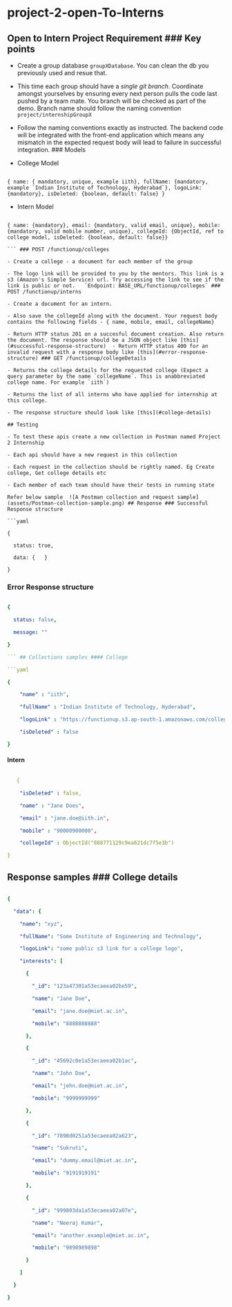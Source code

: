 # project-2-open-To-Interns
## Open to Intern Project Requirement ### Key points

- Create a group database `groupXDatabase`. You can clean the db you previously used and resue that.

- This time each group should have a *single git branch*. Coordinate amongst yourselves by ensuring every next person pulls the code last pushed by a team mate. You branch will be checked as part of the demo. Branch name should follow the naming convention `project/internshipGroupX`

- Follow the naming conventions exactly as instructed. The backend code will be integrated with the front-end application which means any mismatch in the expected request body will lead to failure in successful integration. ### Models

- College Model

```

{ name: { mandatory, unique, example iith}, fullName: {mandatory, example `Indian Institute of Technology, Hyderabad`}, logoLink: {mandatory}, isDeleted: {boolean, default: false} }

```

- Intern Model

```

{ name: {mandatory}, email: {mandatory, valid email, unique}, mobile: {mandatory, valid mobile number, unique}, collegeId: {ObjectId, ref to college model, isDeleted: {boolean, default: false}}

``` ### POST /functionup/colleges

- Create a college - a document for each member of the group

- The logo link will be provided to you by the mentors. This link is a s3 (Amazon's Simple Service) url. Try accessing the link to see if the link is public or not.   `Endpoint: BASE_URL/functionup/colleges` ### POST /functionup/interns

- Create a document for an intern. 

- Also save the collegeId along with the document. Your request body contains the following fields - { name, mobile, email, collegeName}

- Return HTTP status 201 on a succesful document creation. Also return the document. The response should be a JSON object like [this](#successful-response-structure)  - Return HTTP status 400 for an invalid request with a response body like [this](#error-response-structure) ### GET /functionup/collegeDetails

- Returns the college details for the requested college (Expect a query parameter by the name `collegeName`. This is anabbreviated college name. For example `iith`)

- Returns the list of all interns who have applied for internship at this college.

- The response structure should look like [this](#college-details) 

## Testing 

- To test these apis create a new collection in Postman named Project 2 Internship

- Each api should have a new request in this collection

- Each request in the collection should be rightly named. Eg Create college, Get college details etc

- Each member of each team should have their tests in running state 

Refer below sample  ![A Postman collection and request sample](assets/Postman-collection-sample.png) ## Response ### Successful Response structure

```yaml

{

  status: true,

  data: {   }

}

```

### Error Response structure

```yaml

{

  status: false,

  message: ""

}

``` ## Collections samples #### College

```yaml

{

    "name" : "iith",

    "fullName" : "Indian Institute of Technology, Hyderabad",

    "logoLink" : "https://functionup.s3.ap-south-1.amazonaws.com/colleges/iith.png",

    "isDeleted" : false

}

```

#### Intern

```yaml

   {

    "isDeleted" : false,

    "name" : "Jane Does",

    "email" : "jane.doe@iith.in",

    "mobile" : "90000900000",

    "collegeId" : ObjectId("888771129c9ea621dc7f5e3b")

}

```

## Response samples ### College details

```yaml

{

  "data": {

    "name": "xyz",

    "fullName": "Some Institute of Engineering and Technology",

    "logoLink": "some public s3 link for a college logo",

    "interests": [

      {

        "_id": "123a47301a53ecaeea02be59",

        "name": "Jane Doe",

        "email": "jane.doe@miet.ac.in",

        "mobile": "8888888888"

      },

      {

        "_id": "45692c0e1a53ecaeea02b1ac",

        "name": "John Doe",

        "email": "john.doe@miet.ac.in",

        "mobile": "9999999999"

      },

      {

        "_id": "7898d0251a53ecaeea02a623",

        "name": "Sukruti",

        "email": "dummy.email@miet.ac.in",

        "mobile": "9191919191"

      },

      {

        "_id": "999803da1a53ecaeea02a07e",

        "name": "Neeraj Kumar",

        "email": "another.example@miet.ac.in",

        "mobile": "9898989898"

      }

    ]

  }

}

```
